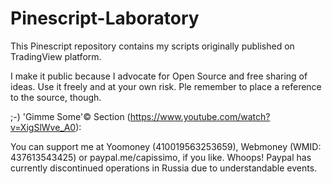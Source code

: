# Pinescript-Laboratory
This Pinescript repository contains my scripts originally published on TradingView platform. 

I make it public because I advocate for Open Source and free sharing of ideas. Use it freely and at your own risk. Ple remember to place a reference to the source, though.

;-) 'Gimme Some'© Section (https://www.youtube.com/watch?v=XigSlWve_A0):

You can support me at Yoomoney (410019563253659), Webmoney (WMID: 437613543425) or paypal.me/capissimo, if you like. Whoops! Paypal has currently discontinued operations in Russia due to understandable events.
